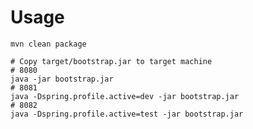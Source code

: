 # Usage  
  
`mvn clean package`  
  
`# Copy target/bootstrap.jar to target machine`  
`# 8080`  
`java -jar bootstrap.jar`  
`# 8081`  
`java -Dspring.profile.active=dev -jar bootstrap.jar`  
`# 8082`  
`java -Dspring.profile.active=test -jar bootstrap.jar`